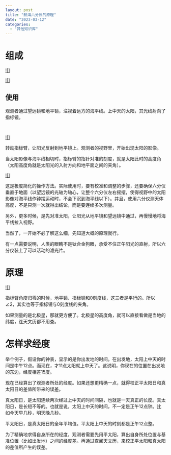 ```yaml
---
layout: post
title: "航海六分仪的原理"
date: "2023-03-12"
categories: 
  - "其他知识库"
---
```


# 组成

[![]](http://127.0.0.1/?attachment_id=5088)

[![]](http://127.0.0.1/?attachment_id=5089)

## 使用

观测者通过望远镜和地平镜，注视着远方的海平线。上中天的太阳，其光线射向了指标镜。

 

[![]](http://127.0.0.1/?attachment_id=5090)

转动指标臂，让阳光反射到地平镜上。观测者的视野里，开始出现太阳的影像。

当太阳影像与海平线相切时，指标臂的指针对准的刻度，就是太阳此时的高度角（太阳高度角就是太阳光的入射方向和地平面之间的夹角）。

[![]](http://127.0.0.1/?attachment_id=5091)

这是极度简化的操作方法。实际使用时，要有校准和调整的步骤，还要确保六分仪垂直于地面（以望远镜的光轴为轴心，让整个六分仪左右摇摆，使得视野中的太阳影像对海平线作钟摆运动时，不会下沉到海平线以下）。并且，使用六分仪测天体高度，不是只测一次就得出结论，而是要连续多次测量。

另外，更多时候，是先对准太阳，让阳光从地平镜和望远镜中通过，再慢慢地将海平线拉入视野。

当然了，一开始不必了解这么细，先知道大概的原理就行。

有一点需要说明，人类的眼睛不是钛合金狗眼，承受不住正午阳光的直射，所以六分仪装上了可以活动的滤光片。

# 原理

[![]](http://127.0.0.1/?attachment_id=5092)

指标臂角度归零的时候，地平镜、指标镜和0刻度线，这三者是平行的。所以∠2，其实也等于指标镜与0刻度线的夹角。

如果测量的是北极星，那就更方便了。北极星的高度角，就可以直接看做是当地的纬度，连天文历都不用查。

# 怎样求经度

举个例子，假设你的钟表，显示的是你出发地的时间。在出发地，太阳上中天的时间是中午12点。而现在，才11点太阳就上中天了。这说明，你现在的位置在出发地的东边，经度相差15度。

现在已经算出了观测者所处的经度。如果还想更精确一点，就得校正平太阳日和真太阳日的差值所带来的误差。

真太阳日，是太阳连续两次经过上中天的时间间隔，也就是一天真正的长度。真太阳日，是长短不等的。也就是说，太阳上中天的时间，不一定是正午12点钟。比如今天早几秒，明天晚几秒。

平太阳日，是真太阳日的全年平均值。平太阳上中天的时刻都是正午12点整。

为了精确地求得自身所在的经度，观测者需要先用平太阳，算出自身所处位置与基准位置（比如出发地）之间的经度差。再通过查阅天文历，来校正平太阳和真太阳的差值所产生的误差。
